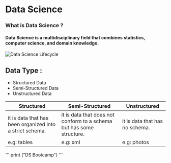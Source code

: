 
# Data Science 
### What is Data Science ?

#### Data Science is a multidisciplinary field that combines statistics, computer science, and domain knowledge.

![Data Science Lifecycle](https://b-eye.com/content/uploads/2024/09/data-science-lifecycle-b-eye.png)

## Data Type :

- Structured Data
- Semi-Structured Data
- Unstructured Data

|   Structured   |   Semi-Structured   |   Unstructured   |
|-----|-----|-----|
|it is data that has been organized into a strict schema.    |it is data that does not conform to a schema but has some structure.    |it is data that has no schema.     |
|e.g: tables     |e.g: xml     |e.g: photos     |

'''
print ("DS Bootcamp")
'''
